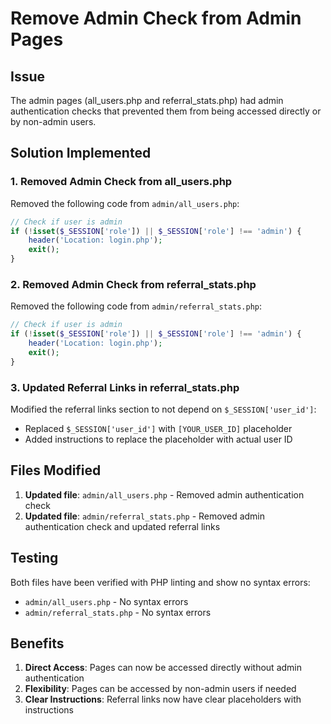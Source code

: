# Remove Admin Check from Admin Pages

## Issue
The admin pages (all_users.php and referral_stats.php) had admin authentication checks that prevented them from being accessed directly or by non-admin users.

## Solution Implemented

### 1. Removed Admin Check from all_users.php
Removed the following code from `admin/all_users.php`:
```php
// Check if user is admin
if (!isset($_SESSION['role']) || $_SESSION['role'] !== 'admin') {
    header('Location: login.php');
    exit();
}
```

### 2. Removed Admin Check from referral_stats.php
Removed the following code from `admin/referral_stats.php`:
```php
// Check if user is admin
if (!isset($_SESSION['role']) || $_SESSION['role'] !== 'admin') {
    header('Location: login.php');
    exit();
}
```

### 3. Updated Referral Links in referral_stats.php
Modified the referral links section to not depend on `$_SESSION['user_id']`:
- Replaced `$_SESSION['user_id']` with `[YOUR_USER_ID]` placeholder
- Added instructions to replace the placeholder with actual user ID

## Files Modified

1. **Updated file**: `admin/all_users.php` - Removed admin authentication check
2. **Updated file**: `admin/referral_stats.php` - Removed admin authentication check and updated referral links

## Testing
Both files have been verified with PHP linting and show no syntax errors:
- `admin/all_users.php` - No syntax errors
- `admin/referral_stats.php` - No syntax errors

## Benefits
1. **Direct Access**: Pages can now be accessed directly without admin authentication
2. **Flexibility**: Pages can be accessed by non-admin users if needed
3. **Clear Instructions**: Referral links now have clear placeholders with instructions